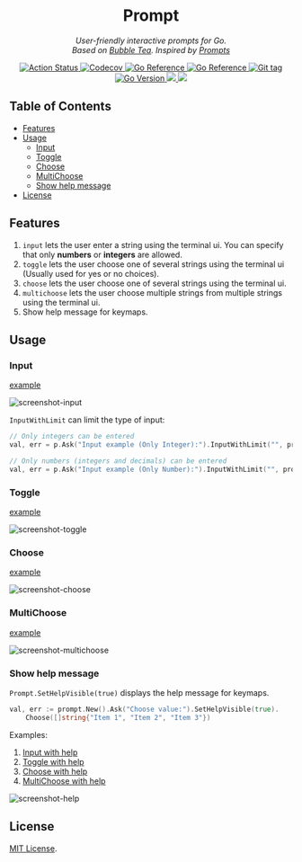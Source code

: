 <div align="center">
  <h1>Prompt</h1>
  <p>
    <i>User-friendly interactive prompts for Go.</i>
    <br />
    <i>
      Based on <a href="https://github.com/charmbracelet/bubbletea" alt="Bubble Tea">Bubble Tea</a>.
      Inspired by <a href="https://github.com/terkelg/prompts" alt="prompts">Prompts</a>
    </i>
  </p>

  <p>
    <a href="https://github.com/cqroot/prompt/actions">
      <img src="https://github.com/cqroot/prompt/workflows/test/badge.svg" alt="Action Status" />
    </a>
    <a href="https://codecov.io/gh/cqroot/prompt">
      <img src="https://codecov.io/gh/cqroot/prompt/branch/main/graph/badge.svg" alt="Codecov" />
    </a>
    <a href="https://goreportcard.com/report/github.com/cqroot/prompt">
      <img src="https://goreportcard.com/badge/github.com/cqroot/prompt" alt="Go Reference" />
    </a>
    <a href="https://pkg.go.dev/github.com/cqroot/prompt">
      <img src="https://pkg.go.dev/badge/github.com/cqroot/prompt.svg" alt="Go Reference" />
    </a>
    <a href="https://github.com/cqroot/prompt/tags">
      <img src="https://img.shields.io/github/v/tag/cqroot/prompt" alt="Git tag" />
    </a>
    <a href="https://github.com/cqroot/prompt/blob/main/go.mod">
      <img src="https://img.shields.io/github/go-mod/go-version/cqroot/prompt" alt="Go Version" />
    </a>
    <a href="https://github.com/cqroot/prompt/blob/main/LICENSE">
      <img src="https://img.shields.io/github/license/cqroot/prompt" />
    </a>
    <a href="https://github.com/cqroot/prompt/issues">
      <img src="https://img.shields.io/github/issues/cqroot/prompt" />
    </a>
  </p>
</div>

## Table of Contents

- [Features](#features)
- [Usage](#usage)
  - [Input](#input)
  - [Toggle](#toggle)
  - [Choose](#choose)
  - [MultiChoose](#multichoose)
  - [Show help message](#show-help-message)
- [License](#license)

## Features

1. `input` lets the user enter a string using the terminal ui.
   You can specify that only **numbers** or **integers** are allowed.
2. `toggle` lets the user choose one of several strings using the terminal ui (Usually used for yes or no choices).
3. `choose` lets the user choose one of several strings using the terminal ui.
4. `multichoose` lets the user choose multiple strings from multiple strings using the terminal ui.
5. Show help message for keymaps.

## Usage

### Input

[example](https://github.com/cqroot/prompt/blob/main/examples/input/main.go)

![screenshot-input](https://user-images.githubusercontent.com/46901748/216246350-d14074b0-0895-4a0b-890f-11c0cd725a04.gif)

`InputWithLimit` can limit the type of input:

```go
// Only integers can be entered
val, err = p.Ask("Input example (Only Integer):").InputWithLimit("", prompt.InputInteger)

// Only numbers (integers and decimals) can be entered
val, err = p.Ask("Input example (Only Number):").InputWithLimit("", prompt.InputNumber)
```

### Toggle

[example](https://github.com/cqroot/prompt/blob/main/examples/toggle/main.go)

![screenshot-toggle](https://user-images.githubusercontent.com/46901748/216246356-fb3eb7df-7240-4a09-8899-45797bfe79c7.gif)

### Choose

[example](https://github.com/cqroot/prompt/blob/main/examples/choose/main.go)

![screenshot-choose](https://user-images.githubusercontent.com/46901748/216246342-da8d8b67-983c-41b8-b85d-a4ef2dcab0bd.gif)

### MultiChoose

[example](https://github.com/cqroot/prompt/blob/main/examples/multichoose/main.go)

![screenshot-multichoose](https://user-images.githubusercontent.com/46901748/216246355-92129b7b-c812-4b15-bfbc-7ec7e39e972a.gif)

### Show help message

`Prompt.SetHelpVisible(true)` displays the help message for keymaps.

```go
val, err := prompt.New().Ask("Choose value:").SetHelpVisible(true).
	Choose([]string{"Item 1", "Item 2", "Item 3"})
```

Examples:

1. [Input with help](https://github.com/cqroot/prompt/blob/main/examples/input-with-help/main.go)
2. [Toggle with help](https://github.com/cqroot/prompt/blob/main/examples/toggle-with-help/main.go)
3. [Choose with help](https://github.com/cqroot/prompt/blob/main/examples/choose-with-help/main.go)
4. [MultiChoose with help](https://github.com/cqroot/prompt/blob/main/examples/multichoose-with-help/main.go)

![screenshot-help](https://user-images.githubusercontent.com/46901748/216308618-0b865448-23cd-4029-9a26-d6802b375fa4.png)

## License

[MIT License](https://github.com/cqroot/prompt/blob/main/LICENSE).

